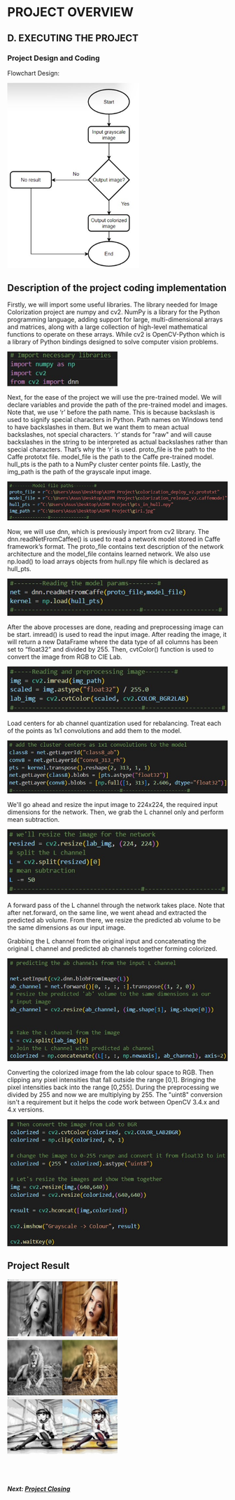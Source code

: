 # PROJECT OVERVIEW
## D. EXECUTING THE PROJECT
### Project Design and Coding

Flowchart Design:

<img src="assets/flowchart.jpg" width="60%">

## Description of the project coding implementation

Firstly, we will import some useful libraries. The library needed for Image Colorization project are numpy and cv2. NumPy is a library for the Python programming language, adding support for large, multi-dimensional arrays and matrices, along with a large collection of high-level mathematical functions to operate on these arrays. While cv2 is OpenCV-Python which is a library of Python bindings designed to solve computer vision problems.

<img src="assets/coding1.jpg" width="50%">

Next, for the ease of the project we will use the pre-trained model. We will declare variables and provide the path of the pre-trained model and images. Note that, we use ‘r’ before the path name. This is because backslash is used to signify special characters in Python. Path names on Windows tend to have backslashes in them. But we want them to mean actual backslashes, not special characters. ‘r’ stands for "raw" and will cause backslashes in the string to be interpreted as actual backslashes rather than special characters. That’s why the ‘r’ is used. proto_file is the path to the Caffe prototxt file. model_file is the path to the Caffe pre-trained model. hull_pts is the path to a NumPy cluster center points file. Lastly, the img_path is the path of the grayscale input image.

<img src="assets/coding2.jpg" width="100%">

Now, we will use dnn, which is previously import from cv2 library. The dnn.readNetFromCaffee() is used to read a network model stored in Caffe framework’s format. The proto_file contains text description of the network architecture and the model_file contains learned network. We also use np.load() to load arrays objects from hull.npy file which is declared as hull_pts.

<img src="assets/coding3.jpg" width="100%">

After the above processes are done, reading and preprocessing image can be start. imread() is used to read the input image. After reading the image, it will return a new DataFrame where the data type of all columns has been set to “float32” and divided by 255. Then, cvtColor() function is used to convert the image from RGB to CIE Lab.

<img src="assets/coding4.jpg" width="100%">

Load centers for ab channel quantization used for rebalancing. Treat each of the points as 1x1 convolutions and add them to the model.

<img src="assets/coding5.jpg" width="100%">

We'll go ahead and resize the input image to 224x224, the required input dimensions for the network. Then, we grab the L channel only and perform mean subtraction.

<img src="assets/coding6.jpg" width="100%">

A forward pass of the L channel through the network takes place. Note that after net.forward, on the same line, we went ahead and extracted the predicted ab volume. From there, we resize the predicted ab volume to be the same dimensions as our input image. 

Grabbing the L channel from the original input and concatenating the original L channel and predicted ab channels together forming colorized.

<img src="assets/coding7.jpg" width="100%">

Converting the colorized image from the lab colour space to RGB. Then clipping any pixel intensities that fall outside the range [0,1]. Bringing the pixel intensities back into the range [0,255]. During the preprocessing we divided by 255 and now we are multiplying by 255. The "uint8" conversion isn't a requirement but it helps the code work between OpenCV 3.4.x and 4.x versions.

<img src="assets/coding8.jpg" width="100%">

## Project Result
<img src="assets/girl.png" width="50%">
<img src="assets/lion.png" width="50%">
<img src="assets/manga.png" width="50%">

<br><br>
##### Next: [Project Closing](E-Project_Closing.md)
